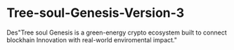 # Tree-soul-Genesis-Version-3
Des"Tree soul Genesis is a green-energy crypto ecosystem built to connect blockhain Innovation with real-world enviromental impact."
